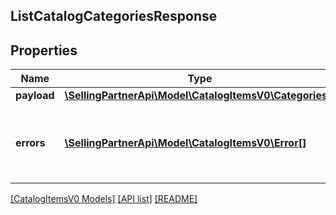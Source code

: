 ## ListCatalogCategoriesResponse

## Properties

Name | Type | Description | Notes
------------ | ------------- | ------------- | -------------
**payload** | [**\SellingPartnerApi\Model\CatalogItemsV0\Categories[]**](Categories.md) |  | [optional]
**errors** | [**\SellingPartnerApi\Model\CatalogItemsV0\Error[]**](Error.md) | A list of error responses returned when a request is unsuccessful. | [optional]

[[CatalogItemsV0 Models]](../) [[API list]](../../Api) [[README]](../../../README.md)
